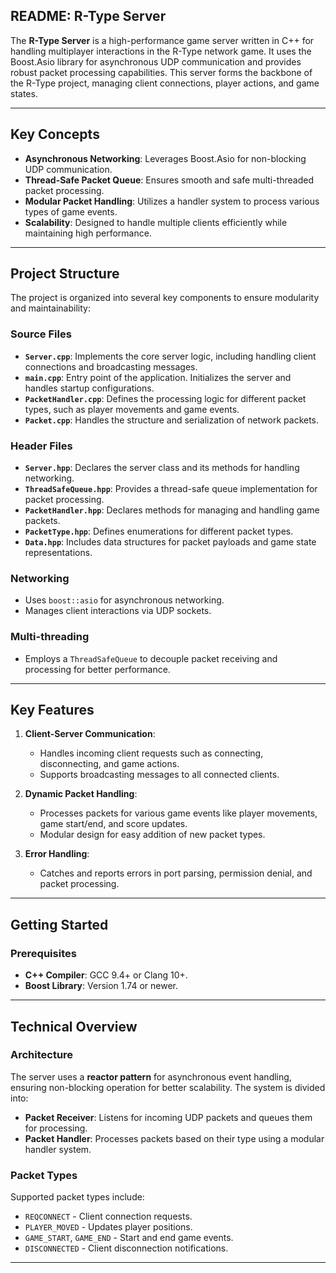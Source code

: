 ## README: R-Type Server

The **R-Type Server** is a high-performance game server written in C++ for handling multiplayer interactions in the R-Type network game. It uses the Boost.Asio library for asynchronous UDP communication and provides robust packet processing capabilities. This server forms the backbone of the R-Type project, managing client connections, player actions, and game states.

---

## Key Concepts

- **Asynchronous Networking**: Leverages Boost.Asio for non-blocking UDP communication.
- **Thread-Safe Packet Queue**: Ensures smooth and safe multi-threaded packet processing.
- **Modular Packet Handling**: Utilizes a handler system to process various types of game events.
- **Scalability**: Designed to handle multiple clients efficiently while maintaining high performance.

---

## Project Structure

The project is organized into several key components to ensure modularity and maintainability:

### Source Files
- **`Server.cpp`**: Implements the core server logic, including handling client connections and broadcasting messages.
- **`main.cpp`**: Entry point of the application. Initializes the server and handles startup configurations.
- **`PacketHandler.cpp`**: Defines the processing logic for different packet types, such as player movements and game events.
- **`Packet.cpp`**: Handles the structure and serialization of network packets.

### Header Files
- **`Server.hpp`**: Declares the server class and its methods for handling networking.
- **`ThreadSafeQueue.hpp`**: Provides a thread-safe queue implementation for packet processing.
- **`PacketHandler.hpp`**: Declares methods for managing and handling game packets.
- **`PacketType.hpp`**: Defines enumerations for different packet types.
- **`Data.hpp`**: Includes data structures for packet payloads and game state representations.

### Networking
- Uses `boost::asio` for asynchronous networking.
- Manages client interactions via UDP sockets.

### Multi-threading
- Employs a `ThreadSafeQueue` to decouple packet receiving and processing for better performance.

---

## Key Features

1. **Client-Server Communication**: 
   - Handles incoming client requests such as connecting, disconnecting, and game actions.
   - Supports broadcasting messages to all connected clients.

2. **Dynamic Packet Handling**:
   - Processes packets for various game events like player movements, game start/end, and score updates.
   - Modular design for easy addition of new packet types.

3. **Error Handling**:
   - Catches and reports errors in port parsing, permission denial, and packet processing.

---

## Getting Started

### Prerequisites

- **C++ Compiler**: GCC 9.4+ or Clang 10+.
- **Boost Library**: Version 1.74 or newer.

---

## Technical Overview

### Architecture
The server uses a **reactor pattern** for asynchronous event handling, ensuring non-blocking operation for better scalability. The system is divided into:
- **Packet Receiver**: Listens for incoming UDP packets and queues them for processing.
- **Packet Handler**: Processes packets based on their type using a modular handler system.

### Packet Types
Supported packet types include:
- `REQCONNECT` - Client connection requests.
- `PLAYER_MOVED` - Updates player positions.
- `GAME_START`, `GAME_END` - Start and end game events.
- `DISCONNECTED` - Client disconnection notifications.

---
